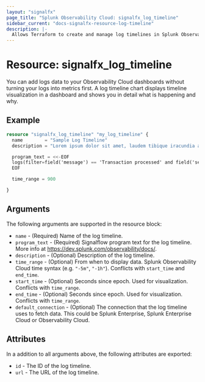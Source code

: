 ```yaml
---
layout: "signalfx"
page_title: "Splunk Observability Cloud: signalfx_log_timeline"
sidebar_current: "docs-signalfx-resource-log-timeline"
description: |-
  Allows Terraform to create and manage log timelines in Splunk Observability Cloud
---
```


# Resource: signalfx_log_timeline

You can add logs data to your Observability Cloud dashboards without turning your logs into metrics first. 
A log timeline chart displays timeline visualization in a dashboard and shows you in detail what is happening and why.

## Example

```tf
resource "signalfx_log_timeline" "my_log_timeline" {
  name        = "Sample Log Timeline"
  description = "Lorem ipsum dolor sit amet, laudem tibique iracundia at mea. Nam posse dolores ex, nec cu adhuc putent honestatis"

  program_text = <<-EOF
  logs(filter=field('message') == 'Transaction processed' and field('service.name') == 'paymentservice').publish()
  EOF

  time_range = 900

}
```

## Arguments

The following arguments are supported in the resource block:

* `name` - (Required) Name of the log timeline.
* `program_text` - (Required) Signalflow program text for the log timeline. More info at https://dev.splunk.com/observability/docs/.
* `description` - (Optional) Description of the log timeline.
* `time_range` - (Optional) From when to display data. Splunk Observability Cloud time syntax (e.g. `"-5m"`, `"-1h"`). Conflicts with `start_time` and `end_time`.
* `start_time` - (Optional) Seconds since epoch. Used for visualization. Conflicts with `time_range`.
* `end_time` - (Optional) Seconds since epoch. Used for visualization. Conflicts with `time_range`.
* `default_connection` - (Optional) The connection that the log timeline uses to fetch data. This could be Splunk Enterprise, Splunk Enterprise Cloud or Observability Cloud.

## Attributes

In a addition to all arguments above, the following attributes are exported:

* `id` - The ID of the log timeline.
* `url` - The URL of the log timeline.
